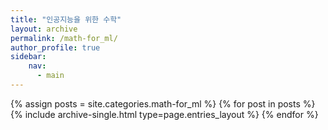 ```yaml
---
title: "인공지능을 위한 수학"
layout: archive
permalink: /math-for_ml/
author_profile: true
sidebar:
    nav:
      - main
---
```


{% assign posts = site.categories.math-for_ml %}
{% for post in posts %} 
  {% include archive-single.html type=page.entries_layout %} 
{% endfor %}
